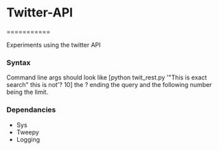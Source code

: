 <h1>Twitter-API</h1>
===========

Experiments using the twitter API
<h3>Syntax</h3>
<p>
Command line args should look like [python twit_rest.py '"This is exact search" this is not'? 10] the ? ending the query and the following number being the limit.
</p>
<h3>Dependancies</h3>
<ul>
<li>Sys</li>
<li>Tweepy</li>
<li>Logging</li>
</ul>

